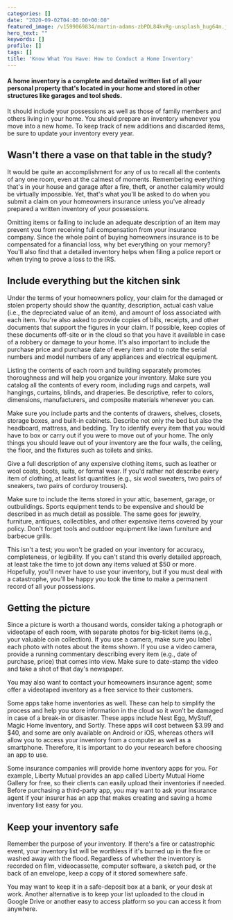 ```yaml
---
categories: []
date: "2020-09-02T04:00:00+00:00"
featured_image: /v1599069834/martin-adams-zbPDL84kvRg-unsplash_hug64m.jpg
hero_text: ""
keywords: []
profile: []
tags: []
title: 'Know What You Have: How to Conduct a Home Inventory'
---
```

#### A home inventory is a complete and detailed written list of all your personal property that's located in your home and stored in other structures like garages and tool sheds.

It should include your possessions as well as those of family members and others living in your home. You should prepare an inventory whenever you move into a new home. To keep track of new additions and discarded items, be sure to update your inventory every year.

## Wasn't there a vase on that table in the study?

It would be quite an accomplishment for any of us to recall all the contents of any one room, even at the calmest of moments. Remembering everything that's in your house and garage after a fire, theft, or another calamity would be virtually impossible. Yet, that's what you'll be asked to do when you submit a claim on your homeowners insurance unless you've already prepared a written inventory of your possessions.

Omitting items or failing to include an adequate description of an item may prevent you from receiving full compensation from your insurance company. Since the whole point of buying homeowners insurance is to be compensated for a financial loss, why bet everything on your memory? You'll also find that a detailed inventory helps when filing a police report or when trying to prove a loss to the IRS.

## Include everything but the kitchen sink

Under the terms of your homeowners policy, your claim for the damaged or stolen property should show the quantity, description, actual cash value (i.e., the depreciated value of an item), and amount of loss associated with each item. You're also asked to provide copies of bills, receipts, and other documents that support the figures in your claim. If possible, keep copies of these documents off-site or in the cloud so that you have it available in case of a robbery or damage to your home. It's also important to include the purchase price and purchase date of every item and to note the serial numbers and model numbers of any appliances and electrical equipment.

Listing the contents of each room and building separately promotes thoroughness and will help you organize your inventory. Make sure you catalog all the contents of every room, including rugs and carpets, wall hangings, curtains, blinds, and draperies. Be descriptive, refer to colors, dimensions, manufacturers, and composite materials whenever you can.

Make sure you include parts and the contents of drawers, shelves, closets, storage boxes, and built-in cabinets. Describe not only the bed but also the headboard, mattress, and bedding. Try to identify every item that you would have to box or carry out if you were to move out of your home. The only things you should leave out of your inventory are the four walls, the ceiling, the floor, and the fixtures such as toilets and sinks.

Give a full description of any expensive clothing items, such as leather or wool coats, boots, suits, or formal wear. If you'd rather not describe every item of clothing, at least list quantities (e.g., six wool sweaters, two pairs of sneakers, two pairs of corduroy trousers).

Make sure to include the items stored in your attic, basement, garage, or outbuildings. Sports equipment tends to be expensive and should be described in as much detail as possible. The same goes for jewelry, furniture, antiques, collectibles, and other expensive items covered by your policy. Don't forget tools and outdoor equipment like lawn furniture and barbecue grills.

This isn't a test; you won't be graded on your inventory for accuracy, completeness, or legibility. If you can't stand this overly detailed approach, at least take the time to jot down any items valued at $50 or more. Hopefully, you'll never have to use your inventory, but if you must deal with a catastrophe, you'll be happy you took the time to make a permanent record of all your possessions.

## Getting the picture

Since a picture is worth a thousand words, consider taking a photograph or videotape of each room, with separate photos for big-ticket items (e.g., your valuable coin collection). If you use a camera, make sure you label each photo with notes about the items shown. If you use a video camera, provide a running commentary describing every item (e.g., date of purchase, price) that comes into view. Make sure to date-stamp the video and take a shot of that day's newspaper.

You may also want to contact your homeowners insurance agent; some offer a videotaped inventory as a free service to their customers.

Some apps take home inventories as well. These can help to simplify the process and help you store information in the cloud so it won’t be damaged in case of a break-in or disaster. These apps include Nest Egg, MyStuff, Magic Home Inventory, and Sortly. These apps will cost between $3.99 and $40, and some are only available on Android or iOS, whereas others will allow you to access your inventory from a computer as well as a smartphone. Therefore, it is important to do your research before choosing an app to use.

Some insurance companies will provide home inventory apps for you. For example, Liberty Mutual provides an app called Liberty Mutual Home Gallery for free, so their clients can easily upload their inventories if needed. Before purchasing a third-party app, you may want to ask your insurance agent if your insurer has an app that makes creating and saving a home inventory list easy for you.

## Keep your inventory safe

Remember the purpose of your inventory. If there's a fire or catastrophic event, your inventory list will be worthless if it's burned up in the fire or washed away with the flood. Regardless of whether the inventory is recorded on film, videocassette, computer software, a sketch pad, or the back of an envelope, keep a copy of it stored somewhere safe.

You may want to keep it in a safe-deposit box at a bank, or your desk at work. Another alternative is to keep your list uploaded to the cloud in Google Drive or another easy to access platform so you can access it from anywhere.